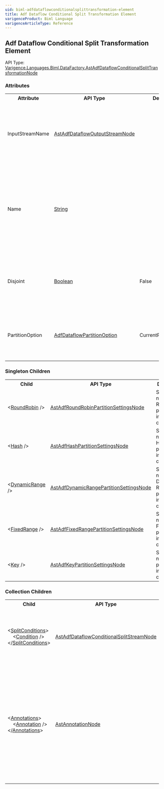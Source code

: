 ```yaml
---
uid: biml-adfdataflowconditionalsplittransformation-element
title: Adf Dataflow Conditional Split Transformation Element
varigenceProduct: Biml Language
varigenceArticleType: Reference
---
```

## Adf Dataflow Conditional Split Transformation Element<div class="AssemblyInfoGroup"><div class="CrossReferenceGroup"><div class="CrossReferenceHeader">API Type:</div><div class="CrossReferenceValue"><a href="../api-reference/Varigence.Languages.Biml.DataFactory.AstAdfDataflowConditionalSplitTransformationNode.html">Varigence.Languages.Biml.DataFactory.AstAdfDataflowConditionalSplitTransformationNode</a></div></div></div><div class="AttributeGroup"><h3>Attributes</h3><table id="AttributeList" class="AttributeList"><tbody><tr><th class="AttributeNameColumnHeader">Attribute</th><th class="AttributeTypeColumnHeader">API Type</th><th class="AttributeDefaultColumnHeader">Default</th><th class="AttributeSummaryColumnHeader">Description</th></tr><tr class="ad0"><td class="AttributeName">InputStreamName</td><td class="AttributeType"><a href="../api-reference/Varigence.Languages.Biml.DataFactory.AstAdfDataflowOutputStreamNode.html">AstAdfDataflowOutputStreamNode</a></td><td class="AttributeDefault">&nbsp;</td><td class="AttributeSummary"><div class ="SummaryItem">A reference to a previous component's output stream.</div> This is a required reference to an existing definiton.</td></tr><tr class="ad1"><td class="AttributeName">Name</td><td class="AttributeType"><a href="https://msdn.microsoft.com/en-us/library/System.String.aspx">String</a></td><td class="AttributeDefault">&nbsp;</td><td class="AttributeSummary"><div class ="SummaryItem">Specifies the name of the object.  This name can be used to reference this object from anywhere else in the program.</div> This is a required property</td></tr><tr class="ad0"><td class="AttributeName">Disjoint</td><td class="AttributeType"><a href="https://msdn.microsoft.com/en-us/library/System.Boolean.aspx">Boolean</a></td><td class="AttributeDefault">False</td><td class="AttributeSummary"><div class ="SummaryItem">If true then split on all matching conditions, if false then only split on the first matching condition.</div> </td></tr><tr class="ad1"><td class="AttributeName">PartitionOption</td><td class="AttributeType"><a href="../api-reference/Varigence.Languages.Biml.DataFactory.AdfDataflowPartitionOption.html">AdfDataflowPartitionOption</a></td><td class="AttributeDefault">CurrentPartitioning</td><td class="AttributeSummary"><div class ="SummaryItem">Specifies how the user would like to handle partitioning inside of dataflow components.</div> </td></tr></tbody></table></div><div class="ChildGroup">### Singleton Children<table id="ChildList" class="ChildList"><tbody><tr><th class="ChildNameColumnHeader">Child</th><th class="ChildTypeColumnHeader">API Type</th><th class="ChildSummaryColumnHeader">Description</th></tr><tr class="cd0"><td class="ChildName"><span class="punc">&lt;</span><a href=Varigence.Languages.Biml.DataFactory.AstAdfRoundRobinPartitionSettingsNode.html">RoundRobin</a><span class="punc"> /&gt;</span></td><td class="ChildType"><a href="../api-reference/Varigence.Languages.Biml.DataFactory.AstAdfRoundRobinPartitionSettingsNode.html">AstAdfRoundRobinPartitionSettingsNode</a></td><td class="ChildSummary">Settings node for Round Robin partitioning in dataflow components. </td></tr><tr class="cd1"><td class="ChildName"><span class="punc">&lt;</span><a href=Varigence.Languages.Biml.DataFactory.AstAdfHashPartitionSettingsNode.html">Hash</a><span class="punc"> /&gt;</span></td><td class="ChildType"><a href="../api-reference/Varigence.Languages.Biml.DataFactory.AstAdfHashPartitionSettingsNode.html">AstAdfHashPartitionSettingsNode</a></td><td class="ChildSummary">Settings node for Hash partitioning in dataflow components. </td></tr><tr class="cd0"><td class="ChildName"><span class="punc">&lt;</span><a href=Varigence.Languages.Biml.DataFactory.AstAdfDynamicRangePartitionSettingsNode.html">DynamicRange</a><span class="punc"> /&gt;</span></td><td class="ChildType"><a href="../api-reference/Varigence.Languages.Biml.DataFactory.AstAdfDynamicRangePartitionSettingsNode.html">AstAdfDynamicRangePartitionSettingsNode</a></td><td class="ChildSummary">Settings node for Dynamic Range partitioning in dataflow components. </td></tr><tr class="cd1"><td class="ChildName"><span class="punc">&lt;</span><a href=Varigence.Languages.Biml.DataFactory.AstAdfFixedRangePartitionSettingsNode.html">FixedRange</a><span class="punc"> /&gt;</span></td><td class="ChildType"><a href="../api-reference/Varigence.Languages.Biml.DataFactory.AstAdfFixedRangePartitionSettingsNode.html">AstAdfFixedRangePartitionSettingsNode</a></td><td class="ChildSummary">Settings node for Fixed Range partitioning in dataflow components. </td></tr><tr class="cd0"><td class="ChildName"><span class="punc">&lt;</span><a href=Varigence.Languages.Biml.DataFactory.AstAdfKeyPartitionSettingsNode.html">Key</a><span class="punc"> /&gt;</span></td><td class="ChildType"><a href="../api-reference/Varigence.Languages.Biml.DataFactory.AstAdfKeyPartitionSettingsNode.html">AstAdfKeyPartitionSettingsNode</a></td><td class="ChildSummary">Settings node for Key partitioning in dataflow components. </td></tr></tbody></table></div><div class="ChildGroup">### Collection Children<table id="ChildList" class="ChildList"><tbody><tr><th class="ChildNameColumnHeader">Child</th><th class="ChildTypeColumnHeader">API Type</th><th class="ChildSummaryColumnHeader">Description</th></tr><tr class="cd0"><td class="ChildName"><span class="punc">&lt;</span><a href=Varigence.Languages.Biml.DataFactory.AstAdfDataflowConditionalSplitTransformationNode_SplitConditions.html">SplitConditions</a><span class="punc">&gt;</span><br />&nbsp;&nbsp;&nbsp;&nbsp;<span class="punc">&lt;</span><a href=Varigence.Languages.Biml.DataFactory.AstAdfDataflowConditionalSplitStreamNode.html">Condition</a> <span class="punc">/&gt;</span><br /><span class="punc">&lt;/</span><a href=Varigence.Languages.Biml.DataFactory.AstAdfDataflowConditionalSplitTransformationNode_SplitConditions.html">SplitConditions</a><span class="punc">&gt;</span></td><td class="ChildType"><a href="../api-reference/Varigence.Languages.Biml.DataFactory.AstAdfDataflowConditionalSplitStreamNode.html">AstAdfDataflowConditionalSplitStreamNode</a></td><td class="ChildSummary"><div class ="SummaryItem">These nodes represent an output stream and the condition that triggers it.</div> This is a required property</td></tr><tr class="cd1"><td class="ChildName"><span class="punc">&lt;</span><a href=Varigence.Languages.Biml.AstNode_Annotations.html">Annotations</a><span class="punc">&gt;</span><br />&nbsp;&nbsp;&nbsp;&nbsp;<span class="punc">&lt;</span><a href=Varigence.Languages.Biml.AstAnnotationNode.html">Annotation</a> <span class="punc">/&gt;</span><br /><span class="punc">&lt;/</span><a href=Varigence.Languages.Biml.AstNode_Annotations.html">Annotations</a><span class="punc">&gt;</span></td><td class="ChildType"><a href="../api-reference/Varigence.Languages.Biml.AstAnnotationNode.html">AstAnnotationNode</a></td><td class="ChildSummary"><div class ="SummaryItem">This is a collection of annotation items that can be used to specify documentation, tags, or other information.  Annotations are particularly useful for storing information about nodes that can be used by BimlScript code.</div> </td></tr></tbody></table></div>